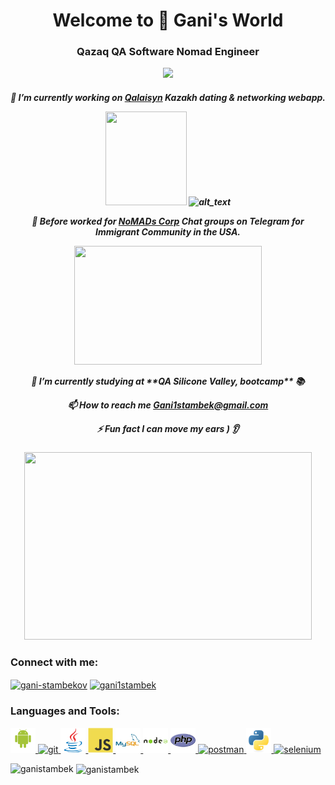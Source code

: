 
<h1 align="center">Welcome to 🤖 Gani's World</h1>
<h3 align="center">Qazaq QA Software Nomad Engineer</h3>
<p align="center">
  <img src="https://user-images.githubusercontent.com/124422266/222570609-4c2230c8-46c0-4924-bc31-8091a3302ea7.jpg">
</p>
  
<h5 align="center">
  
  🦾 I’m currently working on [Qalaisyn](https://qalaisyn.world/) **Kazakh dating & networking webapp.**
<p align="center"> 
  <img width="130" height="150" src="https://user-images.githubusercontent.com/124422266/222587441-a04efa50-ebe2-4177-98d3-dc0f4c4fc587.gif">
  <img alt="alt_text" width="150px" src="https://user-images.githubusercontent.com/124422266/222590151-ef1f6469-9863-4883-8e1b-f3600b8faf5d.JPG"/>
</p>

  💬 Before worked for [NoMADs Corp](https://t.me/nomadsfamilyusa) **Chat groups on Telegram for Immigrant Community in the USA.**
<p align="center"> 
  <img width="300" height="190" src="https://user-images.githubusercontent.com/124422266/222639684-6c47717d-cfd2-4079-ba4d-2123829d0315.gif">
</p>
  🌱 I’m currently studying at **QA Silicone Valley, bootcamp** 📚

  📫 How to reach me **Gani1stambek@gmail.com**

  ⚡ Fun fact **I can move my ears )** 👂
</h5>
<p align="center">
  <img width="460" height="300" src="https://user-images.githubusercontent.com/124422266/222573178-b7dd8a6f-6c94-4c93-9160-05de5c009ba7.gif">
</p>



<h3 align="left">Connect with me:</h3>
<p align="left">
<a href="https://linkedin.com/in/gani-stambekov" target="blank"><img align="center" src="https://raw.githubusercontent.com/rahuldkjain/github-profile-readme-generator/master/src/images/icons/Social/linked-in-alt.svg" alt="gani-stambekov" height="30" width="40" /></a>
<a href="https://www.hackerrank.com/gani1stambek" target="blank"><img align="center" src="https://raw.githubusercontent.com/rahuldkjain/github-profile-readme-generator/master/src/images/icons/Social/hackerrank.svg" alt="gani1stambek" height="30" width="40" /></a>
</p>

<h3 align="left">Languages and Tools:</h3>
<p align="left"> <a href="https://developer.android.com" target="_blank" rel="noreferrer"> <img src="https://raw.githubusercontent.com/devicons/devicon/master/icons/android/android-original-wordmark.svg" alt="android" width="40" height="40"/> </a> <a href="https://git-scm.com/" target="_blank" rel="noreferrer"> <img src="https://www.vectorlogo.zone/logos/git-scm/git-scm-icon.svg" alt="git" width="40" height="40"/> </a> <a href="https://www.java.com" target="_blank" rel="noreferrer"> <img src="https://raw.githubusercontent.com/devicons/devicon/master/icons/java/java-original.svg" alt="java" width="40" height="40"/> </a> <a href="https://developer.mozilla.org/en-US/docs/Web/JavaScript" target="_blank" rel="noreferrer"> <img src="https://raw.githubusercontent.com/devicons/devicon/master/icons/javascript/javascript-original.svg" alt="javascript" width="40" height="40"/> </a> <a href="https://www.mysql.com/" target="_blank" rel="noreferrer"> <img src="https://raw.githubusercontent.com/devicons/devicon/master/icons/mysql/mysql-original-wordmark.svg" alt="mysql" width="40" height="40"/> </a> <a href="https://nodejs.org" target="_blank" rel="noreferrer"> <img src="https://raw.githubusercontent.com/devicons/devicon/master/icons/nodejs/nodejs-original-wordmark.svg" alt="nodejs" width="40" height="40"/> </a> <a href="https://www.php.net" target="_blank" rel="noreferrer"> <img src="https://raw.githubusercontent.com/devicons/devicon/master/icons/php/php-original.svg" alt="php" width="40" height="40"/> </a> <a href="https://postman.com" target="_blank" rel="noreferrer"> <img src="https://www.vectorlogo.zone/logos/getpostman/getpostman-icon.svg" alt="postman" width="40" height="40"/> </a> <a href="https://www.python.org" target="_blank" rel="noreferrer"> <img src="https://raw.githubusercontent.com/devicons/devicon/master/icons/python/python-original.svg" alt="python" width="40" height="40"/> </a> <a href="https://www.selenium.dev" target="_blank" rel="noreferrer"> <img src="https://raw.githubusercontent.com/detain/svg-logos/780f25886640cef088af994181646db2f6b1a3f8/svg/selenium-logo.svg" alt="selenium" width="40" height="40"/> </a> </p>

<p><img align="left" src="https://github-readme-stats.vercel.app/api/top-langs?username=ganistambek&show_icons=true&locale=en&layout=compact" alt="ganistambek" /></p>

<p>&nbsp;<img align="center" src="https://github-readme-stats.vercel.app/api?username=ganistambek&show_icons=true&locale=en" alt="ganistambek" /></p>
